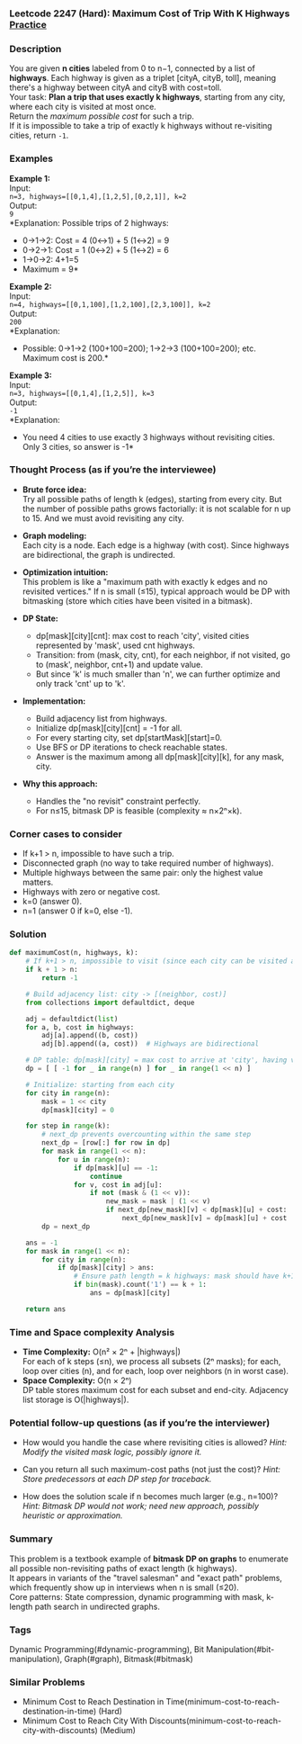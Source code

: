 ### Leetcode 2247 (Hard): Maximum Cost of Trip With K Highways [Practice](https://leetcode.com/problems/maximum-cost-of-trip-with-k-highways)

### Description  
You are given **n cities** labeled from 0 to n−1, connected by a list of **highways**. Each highway is given as a triplet [cityA, cityB, toll], meaning there's a highway between cityA and cityB with cost=toll.  
Your task: **Plan a trip that uses exactly k highways**, starting from any city, where each city is visited at most once.  
Return the *maximum possible cost* for such a trip.  
If it is impossible to take a trip of exactly k highways without re-visiting cities, return `-1`.


### Examples  

**Example 1:**  
Input:  
`n=3, highways=[[0,1,4],[1,2,5],[0,2,1]], k=2`  
Output:  
`9`  
*Explanation: Possible trips of 2 highways:  
- 0→1→2: Cost = 4 (0↔1) + 5 (1↔2) = 9  
- 0→2→1: Cost = 1 (0↔2) + 5 (1↔2) = 6  
- 1→0→2: 4+1=5  
- Maximum = 9*

**Example 2:**  
Input:  
`n=4, highways=[[0,1,100],[1,2,100],[2,3,100]], k=2`  
Output:  
`200`  
*Explanation:  
- Possible: 0→1→2 (100+100=200); 1→2→3 (100+100=200); etc. Maximum cost is 200.*

**Example 3:**  
Input:  
`n=3, highways=[[0,1,4],[1,2,5]], k=3`  
Output:  
`-1`  
*Explanation:  
- You need 4 cities to use exactly 3 highways without revisiting cities. Only 3 cities, so answer is -1*

### Thought Process (as if you’re the interviewee)  
- **Brute force idea:**  
  Try all possible paths of length k (edges), starting from every city. But the number of possible paths grows factorially: it is not scalable for n up to 15. And we must avoid revisiting any city.

- **Graph modeling:**  
  Each city is a node. Each edge is a highway (with cost). Since highways are bidirectional, the graph is undirected.

- **Optimization intuition:**  
  This problem is like a "maximum path with exactly k edges and no revisited vertices." If n is small (≤15), typical approach would be DP with bitmasking (store which cities have been visited in a bitmask).

- **DP State:**  
  - dp[mask][city][cnt]: max cost to reach 'city', visited cities represented by 'mask', used cnt highways.
  - Transition: from (mask, city, cnt), for each neighbor, if not visited, go to (mask', neighbor, cnt+1) and update value.
  - But since 'k' is much smaller than 'n', we can further optimize and only track 'cnt' up to 'k'.

- **Implementation:**  
  - Build adjacency list from highways.
  - Initialize dp[mask][city][cnt] = -1 for all.
  - For every starting city, set dp[startMask][start]=0.
  - Use BFS or DP iterations to check reachable states.
  - Answer is the maximum among all dp[mask][city][k], for any mask, city.

- **Why this approach:**  
  - Handles the "no revisit" constraint perfectly.
  - For n≤15, bitmask DP is feasible (complexity ≈ n×2ⁿ×k).

### Corner cases to consider  
- If k+1 > n, impossible to have such a trip.
- Disconnected graph (no way to take required number of highways).
- Multiple highways between the same pair: only the highest value matters.
- Highways with zero or negative cost.
- k=0 (answer 0).
- n=1 (answer 0 if k=0, else -1).

### Solution

```python
def maximumCost(n, highways, k):
    # If k+1 > n, impossible to visit (since each city can be visited at most once)
    if k + 1 > n:
        return -1

    # Build adjacency list: city -> [(neighbor, cost)]
    from collections import defaultdict, deque

    adj = defaultdict(list)
    for a, b, cost in highways:
        adj[a].append((b, cost))
        adj[b].append((a, cost))  # Highways are bidirectional

    # DP table: dp[mask][city] = max cost to arrive at 'city', having visited 'mask' cities
    dp = [ [ -1 for _ in range(n) ] for _ in range(1 << n) ]

    # Initialize: starting from each city
    for city in range(n):
        mask = 1 << city
        dp[mask][city] = 0

    for step in range(k):
        # next_dp prevents overcounting within the same step
        next_dp = [row[:] for row in dp]
        for mask in range(1 << n):
            for u in range(n):
                if dp[mask][u] == -1:
                    continue
                for v, cost in adj[u]:
                    if not (mask & (1 << v)):
                        new_mask = mask | (1 << v)
                        if next_dp[new_mask][v] < dp[mask][u] + cost:
                            next_dp[new_mask][v] = dp[mask][u] + cost
        dp = next_dp

    ans = -1
    for mask in range(1 << n):
        for city in range(n):
            if dp[mask][city] > ans:
                # Ensure path length = k highways: mask should have k+1 bits set
                if bin(mask).count('1') == k + 1:
                    ans = dp[mask][city]

    return ans
```

### Time and Space complexity Analysis  

- **Time Complexity:** O(n² × 2ⁿ + |highways|)  
  For each of k steps (≤n), we process all subsets (2ⁿ masks); for each, loop over cities (n), and for each, loop over neighbors (n in worst case).
- **Space Complexity:** O(n × 2ⁿ)  
  DP table stores maximum cost for each subset and end-city. Adjacency list storage is O(|highways|).


### Potential follow-up questions (as if you’re the interviewer)  

- How would you handle the case where revisiting cities is allowed?
  *Hint: Modify the visited mask logic, possibly ignore it.*

- Can you return all such maximum-cost paths (not just the cost)?
  *Hint: Store predecessors at each DP step for traceback.*

- How does the solution scale if n becomes much larger (e.g., n=100)?
  *Hint: Bitmask DP would not work; need new approach, possibly heuristic or approximation.*

### Summary

This problem is a textbook example of **bitmask DP on graphs** to enumerate all possible non-revisiting paths of exact length (k highways).  
It appears in variants of the "travel salesman" and "exact path" problems, which frequently show up in interviews when n is small (≤20).  
Core patterns: State compression, dynamic programming with mask, k-length path search in undirected graphs.

### Tags
Dynamic Programming(#dynamic-programming), Bit Manipulation(#bit-manipulation), Graph(#graph), Bitmask(#bitmask)

### Similar Problems
- Minimum Cost to Reach Destination in Time(minimum-cost-to-reach-destination-in-time) (Hard)
- Minimum Cost to Reach City With Discounts(minimum-cost-to-reach-city-with-discounts) (Medium)